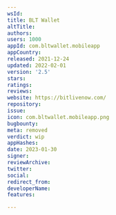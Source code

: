```yaml
---
wsId: 
title: BLT Wallet
altTitle: 
authors: 
users: 1000
appId: com.bltwallet.mobileapp
appCountry: 
released: 2021-12-24
updated: 2022-02-01
version: '2.5'
stars: 
ratings: 
reviews: 
website: https://bitlivenow.com/
repository: 
issue: 
icon: com.bltwallet.mobileapp.png
bugbounty: 
meta: removed
verdict: wip
appHashes: 
date: 2023-01-30
signer: 
reviewArchive: 
twitter: 
social: 
redirect_from: 
developerName: 
features: 

---
```


